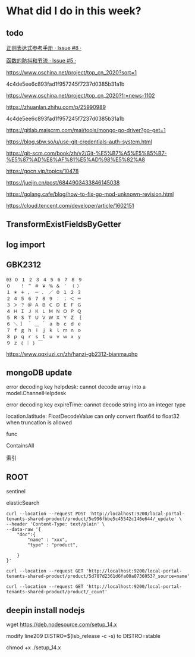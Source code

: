 # What did I do in this week?

## todo

[正则表达式参考手册 · Issue #8 · ](https://github.com/sarazhang123/sarazhang123.github.com/issues/8)

[函数的防抖和节流 · Issue #5 · ](https://github.com/sarazhang123/sarazhang123.github.com/issues/5)

https://www.oschina.net/project/top_cn_2020?sort=1

4c4de5ee6c893fad1f957245f7237d0385b31a1b

https://www.oschina.net/project/top_cn_2020?fr=news-1102

https://zhuanlan.zhihu.com/p/25990989

4c4de5ee6c893fad1f957245f7237d0385b31a1b



https://gitlab.maiscrm.com/mai/tools/mongo-go-driver?go-get=1

https://blog.sbw.so/u/use-git-credentials-auth-system.html

https://git-scm.com/book/zh/v2/Git-%E5%B7%A5%E5%85%B7-%E5%87%AD%E8%AF%81%E5%AD%98%E5%82%A8



https://gocn.vip/topics/10478

https://juejin.cn/post/6844903433846145038

https://golang.cafe/blog/how-to-fix-go-mod-unknown-revision.html

https://cloud.tencent.com/developer/article/1602151





## TransformExistFieldsByGetter

## log import

## GBK2312

```
03 ０ １ ２ ３ ４ ５ ６ ７ ８ ９
０ 　 ！ ＂ ＃ ￥ ％ ＆ ＇ （ ）
１ ＊ ＋ ， － ． ／ ０ １ ２ ３
２ ４ ５ ６ ７ ８ ９ ： ； ＜ ＝
３ ＞ ？ ＠ Ａ Ｂ Ｃ Ｄ Ｅ Ｆ Ｇ
４ Ｈ Ｉ Ｊ Ｋ Ｌ Ｍ Ｎ Ｏ Ｐ Ｑ
５ Ｒ Ｓ Ｔ Ｕ Ｖ Ｗ Ｘ Ｙ Ｚ ［
６ ＼ ］ ＾ ＿ ｀ ａ ｂ ｃ ｄ ｅ
７ ｆ ｇ ｈ ｉ ｊ ｋ ｌ ｍ ｎ ｏ
８ ｐ ｑ ｒ ｓ ｔ ｕ ｖ ｗ ｘ ｙ
９ ｚ ｛ ｜ ｝ ￣
```

https://www.qqxiuzi.cn/zh/hanzi-gb2312-bianma.php



## mongoDB update

error decoding key helpdesk: cannot decode array into a model.ChannelHelpdesk

error decoding key expireTime: cannot decode string into an integer type

 location.latitude: FloatDecodeValue can only convert float64 to float32 when truncation is allowed



func

ContainsAll

索引



## ROOT

sentinel

elasticSearch

```
curl --location --request POST 'http://localhost:9200/local-portal-tenants-shared-product/product/5e996fbbe5c45542c146e644/_update' \
--header 'Content-Type: text/plain' \
--data-raw '{
    "doc":{
        "name" : "xxx",
        "type" : "product",
        
    }
}'
```



```
curl --location --request GET 'http://localhost:9200/local-portal-tenants-shared-product/product/5d707d2361d6fa00a0736053?_source=name'
```



```
curl --location --request GET 'http://localhost:9200/local-portal-tenants-shared-product/product/_count'
```



## deepin install nodejs

wget https://deb.nodesource.com/setup_14.x

modify line209 DISTRO=$(lsb_release -c -s) to DISTRO=stable

chmod +x ./setup_14.x